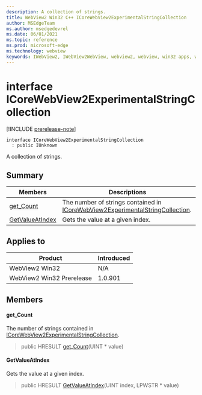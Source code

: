 ```yaml
---
description: A collection of strings.
title: WebView2 Win32 C++ ICoreWebView2ExperimentalStringCollection
author: MSEdgeTeam
ms.author: msedgedevrel
ms.date: 06/01/2021
ms.topic: reference
ms.prod: microsoft-edge
ms.technology: webview
keywords: IWebView2, IWebView2WebView, webview2, webview, win32 apps, win32, edge, ICoreWebView2, ICoreWebView2Controller, browser control, edge html, ICoreWebView2ExperimentalStringCollection
---
```


# interface ICoreWebView2ExperimentalStringCollection

[!INCLUDE [prerelease-note](../includes/prerelease-note.md)]

```
interface ICoreWebView2ExperimentalStringCollection
  : public IUnknown
```

A collection of strings.

## Summary

 Members                        | Descriptions
--------------------------------|---------------------------------------------
[get_Count](#get_count) | The number of strings contained in [ICoreWebView2ExperimentalStringCollection](#icorewebview2experimentalstringcollection).
[GetValueAtIndex](#getvalueatindex) | Gets the value at a given index.

## Applies to

Product                         | Introduced
--------------------------------|---------------------------------------------
WebView2 Win32            |    N/A
WebView2 Win32 Prerelease |    1.0.901

## Members

#### get_Count

The number of strings contained in [ICoreWebView2ExperimentalStringCollection](#icorewebview2experimentalstringcollection).

> public HRESULT [get_Count](#get_count)(UINT * value)

#### GetValueAtIndex

Gets the value at a given index.

> public HRESULT [GetValueAtIndex](#getvalueatindex)(UINT index, LPWSTR * value)

